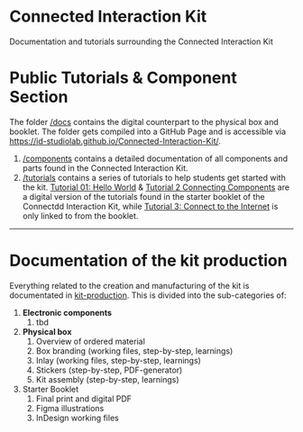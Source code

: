 # Connected Interaction Kit

Documentation and tutorials surrounding the Connected Interaction Kit

# Public Tutorials & Component Section
The folder [/docs](/docs/) contains the digital counterpart to the physical box and booklet.
The folder gets compiled into a GitHub Page and is accessible via https://id-studiolab.github.io/Connected-Interaction-Kit/.

1. [/components](/docs/components/) contains a detailed documentation of all components and parts found in the Connected Interaction Kit.
2. [/tutorials](/docs/tutorials/) contains a series of tutorials to help students get started with the kit. [Tutorial 01: Hello World](https://id-studiolab.github.io/Connected-Interaction-Kit/tutorials/01-hello-world/) & [Tutorial 2 Connecting Components](https://id-studiolab.github.io/Connected-Interaction-Kit/tutorials/02-connecting-components/) are a digital version of the tutorials found in the starter booklet of the Connectdd Interaction Kit, while [Tutorial 3: Connect to the Internet](https://id-studiolab.github.io/Connected-Interaction-Kit/tutorials/03-connect-to-the-internet/) is only linked to from the booklet.

---

# Documentation of the kit production
Everything related to the creation and manufacturing of the kit is documentated in [kit-production](/kit-production/).
This is divided into the sub-categories of:
1. **Electronic components**
   1. tbd
2. **Physical box**
   1. Overview of ordered material
   2. Box branding (working files, step-by-step, learnings)
   3. Inlay (working files, step-by-step, learnings)
   4. Stickers (step-by-step, PDF-generator)
   5. Kit assembly (step-by-step, learnings)
3. Starter Booklet
   1. Final print and digital PDF
   2. Figma illustrations
   3. InDesign working files

